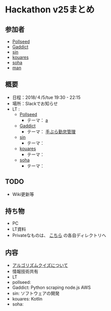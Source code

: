 # Hackathon v25まとめ

## 参加者
* [Pollseed](https://github.com/pollseed)
* [Gaddict](https://github.com/Gaddict)
* [sin](https://github.com/ogasawaraShinnosuke)
* [kouares](https://github.com/kouares)
* [soha](https://github.com/soha)
* [man](???)

## 概要
* 日程：2018/４/5/tue 19:30 - 22:15
* 場所：Slackでお知らせ
* LT : 
  * [Pollseed](https://github.com/pollseed)
    * テーマ： [a](a)
  * [Gaddict](https://github.com/Gaddict)
    * テーマ： [手ぶら勤怠管理](https://github.com/gaddict)
  * [sin](https://github.com/ogasawaraShinnosuke)
    * テーマ： [](a)
  * [kouares](https://github.com/kouares)
    * テーマ： []()
  * [soha](https://github.com/soha)
    * テーマ： []()

## TODO
* Wiki更新等

## 持ち物
* PC
* LT資料
 * Privateなものは、 [こちら](https://github.com/ogasawaraShinnosuke/creator/tree/master/hackathon/users) の各自ディレクトリへ

## 内容
* [アルゴリズムクイズについて](https://github.com/ogasawaraShinnosuke/creator/tree/master/hackathon/programming)
* 情報技術共有
* LT
* pollseed: 
* Gaddict: Python scraping node.js AWS
* sin: ソフトウェアの開発
* kouares: Kotlin
* soha: 
